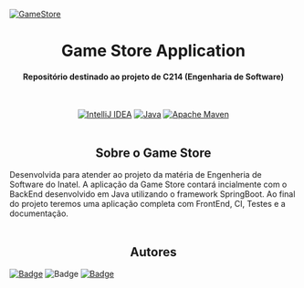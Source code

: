 
[![GameStore](https://github.com/JuninhoCarvalho/Game-Store/actions/workflows/maven.yml/badge.svg)](https://github.com/JuninhoCarvalho/Game-Store/actions/workflows/maven.yml)

<div align="center">
<h1>Game Store Application</h1>

<h4>Repositório destinado ao projeto de C214 (Engenharia de Software)</h4></br>

[![IntelliJ IDEA](https://img.shields.io/badge/IntelliJIDEA-000000.svg?style=for-the-badge&logo=intellij-idea&logoColor=white)](https://www.jetbrains.com/idea/)
[![Java](https://img.shields.io/badge/java-%23ED8B00.svg?style=for-the-badge&logo=java&logoColor=white)](https://www.oracle.com/java/)
[![Apache Maven](https://img.shields.io/badge/Apache%20Maven-C71A36?style=for-the-badge&logo=Apache%20Maven&logoColor=white)](https://maven.apache.org)
<br/><br/>

</div>

<h2 align="center">Sobre o Game Store</h2>
Desenvolvida para atender ao projeto da matéria de Engenheria de Software do Inatel. A aplicação da Game Store contará 
incialmente com o BackEnd desenvolvido em Java utilizando o framework SpringBoot. Ao final do projeto teremos uma 
aplicação completa com FrontEnd, CI, Testes e a documentação.
<br/><br/>

<h2 align="center">Autores</h2>

[![Badge](https://img.shields.io/static/v1?label=&message=Francisco+Jr&color=informational&style=for-the-badge&logo=Linkedin&logoColor=white&link=https://www.linkedin.com/in/francisco-cjunior/)](https://www.linkedin.com/in/francisco-cjunior/)
![Badge](https://img.shields.io/static/v1?label=&message=Estheferson+&color=informational&style=for-the-badge&logo=Linkedin&logoColor=white&link=https://www.linkedin.com/in/francisco-cjunior/)
[![Badge](https://img.shields.io/static/v1?label=&message=Davi+Restani&color=informational&style=for-the-badge&logo=Linkedin&logoColor=white&link=https://www.linkedin.com/in/davi-restani-76194017a/)](https://www.linkedin.com/in/https://www.linkedin.com/in/davi-restani-76194017a/)
